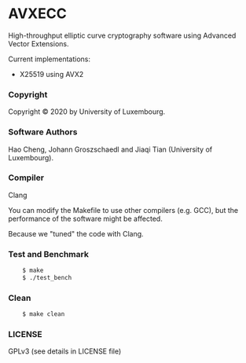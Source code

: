 # AVXECC

High-throughput elliptic curve cryptography software using Advanced Vector Extensions.

Current implementations: 
- X25519 using AVX2

### Copyright
Copyright © 2020 by University of Luxembourg.

### Software Authors
Hao Cheng, Johann Groszschaedl and Jiaqi Tian (University of Luxembourg).

### Compiler
Clang

You can modify the Makefile to use other compilers (e.g. GCC), but the performance of the software might be affected. 

Because we "tuned" the code with Clang.

### Test and Benchmark
```bash
    $ make
    $ ./test_bench
```

### Clean
```bash
    $ make clean
```

### LICENSE
GPLv3 (see details in LICENSE file)